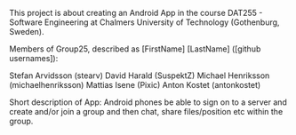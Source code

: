This project is about creating an Android App in the course DAT255 - Software Engineering at Chalmers University of Technology (Gothenburg, Sweden).

Members of Group25, described as [FirstName] [LastName] ([github usernames]):

Stefan Arvidsson (stearv)
David Harald (SuspektZ)
Michael Henriksson (michaelhenriksson)
Mattias Isene (Pixic)
Anton Kostet (antonkostet)

Short description of App:
Android phones be able to sign on to a server and create and/or join a group and then chat, share files/position etc within the group.
